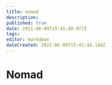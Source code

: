 ```yaml
---
title: nomad
description: 
published: true
date: 2021-06-09T15:41:48.977Z
tags: 
editor: markdown
dateCreated: 2021-06-09T15:41:44.144Z
---
```


# Nomad
